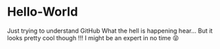 # Hello-World
Just trying to understand GitHub
What the hell is happening hear... But it looks pretty cool though !!!
I might be an expert in no time :stuck_out_tongue_closed_eyes:

